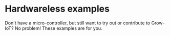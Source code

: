 # Hardwareless examples

Don't have a micro-controller, but still want to try out or contribute to Grow-IoT? No problem! These examples are for you. 
